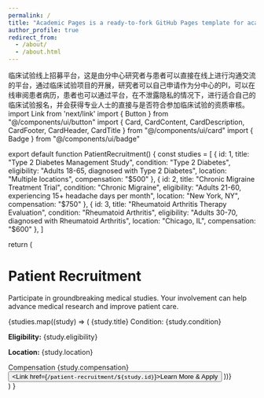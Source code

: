 ```yaml
---
permalink: /
title: "Academic Pages is a ready-to-fork GitHub Pages template for academic personal websites"
author_profile: true
redirect_from: 
  - /about/
  - /about.html
---
```


临床试验线上招募平台，这是由分中心研究者与患者可以直接在线上进行沟通交流的平台，通过临床试验项目的开展，研究者可以自己申请作为分中心的PI，可以在线审阅患者病历，患者也可以通过平台，在不泄露隐私的情况下，进行适合自己的临床试验报名，并会获得专业人士的直接与是否符合参加临床试验的资质审核。
import Link from 'next/link'
import { Button } from "@/components/ui/button"
import { Card, CardContent, CardDescription, CardFooter, CardHeader, CardTitle } from "@/components/ui/card"
import { Badge } from "@/components/ui/badge"

export default function PatientRecruitment() {
  const studies = [
    { 
      id: 1, 
      title: "Type 2 Diabetes Management Study", 
      condition: "Type 2 Diabetes",
      eligibility: "Adults 18-65, diagnosed with Type 2 Diabetes",
      location: "Multiple locations",
      compensation: "$500"
    },
    { 
      id: 2, 
      title: "Chronic Migraine Treatment Trial", 
      condition: "Chronic Migraine",
      eligibility: "Adults 21-60, experiencing 15+ headache days per month",
      location: "New York, NY",
      compensation: "$750"
    },
    { 
      id: 3, 
      title: "Rheumatoid Arthritis Therapy Evaluation", 
      condition: "Rheumatoid Arthritis",
      eligibility: "Adults 30-70, diagnosed with Rheumatoid Arthritis",
      location: "Chicago, IL",
      compensation: "$600"
    },
  ]

  return (
    <div className="max-w-7xl mx-auto px-4 sm:px-6 lg:px-8 py-12">
      <h1 className="text-3xl font-extrabold text-gray-900 mb-8">Patient Recruitment</h1>
      <p className="text-xl text-gray-600 mb-8">
        Participate in groundbreaking medical studies. Your involvement can help advance medical research and improve patient care.
      </p>
      <div className="grid gap-6">
        {studies.map((study) => (
          <Card key={study.id}>
            <CardHeader>
              <CardTitle>{study.title}</CardTitle>
              <CardDescription>Condition: {study.condition}</CardDescription>
            </CardHeader>
            <CardContent>
              <p className="text-sm text-gray-600 mb-2"><strong>Eligibility:</strong> {study.eligibility}</p>
              <p className="text-sm text-gray-600 mb-2"><strong>Location:</strong> {study.location}</p>
              <div className="flex items-center">
                <Badge variant="secondary" className="mr-2">Compensation</Badge>
                <span className="text-sm font-semibold">{study.compensation}</span>
              </div>
            </CardContent>
            <CardFooter>
              <Button asChild>
                <Link href={`/patient-recruitment/${study.id}`}>Learn More & Apply</Link>
              </Button>
            </CardFooter>
          </Card>
        ))}
      </div>
    </div>
  )
}
